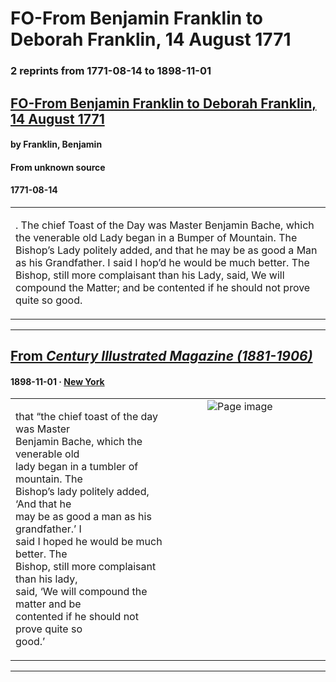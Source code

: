 
# FO-From Benjamin Franklin to Deborah Franklin, 14 August 1771

### 2 reprints from 1771-08-14 to 1898-11-01

## [FO-From Benjamin Franklin to Deborah Franklin, 14 August 1771](https://founders.archives.gov/documents/Franklin/01-18-02-0129)

#### by Franklin, Benjamin

#### From unknown source

#### 1771-08-14

<table style="width: 100%;"><tr><td style="width: 50%">

. The chief Toast of the Day was Master Benjamin Bache, which the venerable old Lady began in a Bumper of Mountain. The Bishop’s Lady politely added, and that he may be as good a Man as his  Grandfather. I said I hop’d he would be much better. The Bishop, still more complaisant than his Lady, said, We will compound the Matter; and be contented if he should not prove quite so good.
</td></tr></table>

---

## [From _Century Illustrated Magazine (1881-1906)_](https://archive.org/details/sim_century-illustrated-monthly-magazine_1898-11_57_1/page/n54/mode/1up?view=theater)

#### 1898-11-01 &middot; [New York](http://dbpedia.org/resource/New_York_City)

<table style="width: 100%;"><tr><td style="width: 50%">

  
that “the chief toast of the day was Master  
Benjamin Bache, which the venerable old  
lady began in a tumbler of mountain. The  
Bishop’s lady politely added, ‘And that he  
may be as good a man as his grandfather.’ I  
said I hoped he would be much better. The  
Bishop, still more complaisant than his lady,  
said, ‘We will compound the matter and be  
contented if he should not prove quite so  
good.’ 
</td><td style="width: 50%; max-height: 75%; margin: auto; display: block;">
<img alt="Page image" src="https://iiif.archive.org/iiif/sim_century-illustrated-monthly-magazine_1898-11_57_1&#0036;54/pct:9.080000,28.023758,35.440000,12.958963/600,/0/default.jpg"/>
</td>
</tr></table>

---

